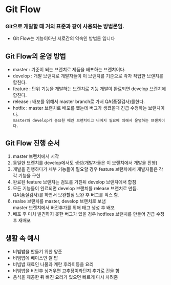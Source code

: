 # Git Flow
### Git으로 개발할 때 거의 표준과 같이 사용되는 방법론임.
- Git Flow는 기능이아닌 서로간의 약속인 방법론 입니다 


## Git Flow의 운영 방법
- master : 기준이 되는 브랜치로 제품을 배포하는 브랜치이다.
- develop : 개발 브랜치로 개발자들이 이 브랜치를 기준으로 각자 작업한 브랜치를 합친다.
- feature : 단위 기능을 개발하는 브랜치로 기능 개발이 완료되면 develop 브랜치에 합친다.
- release : 배포를 위해서 master branch로 가서 QA(품질검사)를한다.
- hotfix : master 브랜치로 배포를 했는데 버그가 생겼을때 긴급 수정하는 브랜치이다. <br>
```master와 develop가 중요한 메인 브랜치이고 나머지 필요에 의해서 운영하는 브랜치이다.```

## Git Flow 진행 순서
 1. master 브랜치에서 시작
 2. 동일한 브랜치를 develop에서도 생성(개발자들은 이 브랜치에서 개발을 진행)
 3. 개발을 진행하다가 세부 기능들이 필요할 경우 feature 브랜치에서 개발자들은 각각 기능을 구현
 4. 완료된 feature 브랜치는 검토를 거친뒤 develop 브랜치에서 합침
 5. 모든 기능들이 완료되면 develop 브랜치를 release 브랜치로 만듬. <br>
    QA(품질검사)를 하면서 보완할점 보완 후 버그를 픽스 함.
 6. realse 브랜치를 master, develop 브랜치로 보냄 <br>
    master 브랜치에서 버전추가를 위해 태그 생성 후 배포
 7. 배포 후 미처 발견하지 못한 버그가 있을 경우 hotfixes 브랜치를 만들어 긴급 수정 
    후 재배포

## 생활 속 예시
 - 비빔밥을 만들기 위한 양푼
 - 비빔밥에 베이스인 쌀 밥
 - 비빔밥 재료인 나물과 계란 후라이등을 요리
 - 비빔밥을 비빈후 싱거우면 고추장이라던지 추가로 간을 함
 - 음식을 제공한 뒤 빠진 요리가 있으면 빠르게 다시 차려줌